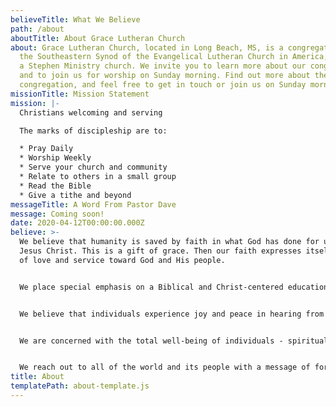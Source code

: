 ```yaml
---
believeTitle: What We Believe
path: /about
aboutTitle: About Grace Lutheran Church
about: Grace Lutheran Church, located in Long Beach, MS, is a congregation of
  the Southeastern Synod of the Evangelical Lutheran Church in America, and also
  a Stephen Ministry church. We invite you to learn more about our congregation,
  and to join us for worship on Sunday morning. Find out more about the
  congregation, and feel free to get in touch or join us on Sunday morning!
missionTitle: Mission Statement
mission: |-
  Christians welcoming and serving 

  The marks of discipleship are to: 

  * Pray Daily 
  * Worship Weekly 
  * Serve your church and community 
  * Relate to others in a small group 
  * Read the Bible 
  * Give a tithe and beyond
messageTitle: A Word From Pastor Dave
message: Coming soon!
date: 2020-04-12T00:00:00.000Z
believe: >-
  We believe that humanity is saved by faith in what God has done for us in
  Jesus Christ. This is a gift of grace. Then our faith expresses itself in life
  of love and service toward God and His people.


  We place special emphasis on a Biblical and Christ-centered educational program for all ages.


  We believe that individuals experience joy and peace in hearing from Jesus through worship, word, and holy communion.


  We are concerned with the total well-being of individuals - spiritual, mental, physical, and social. 


  We reach out to all of the world and its people with a message of forgiveness, hope, and salvation. We are saved by God's grace.
title: About
templatePath: about-template.js
---
```

